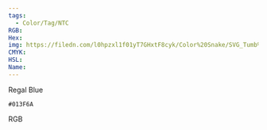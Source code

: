 ```yaml
---
tags:
  - Color/Tag/NTC
RGB:
Hex:
img: https://filedn.com/l0hpzxl1f01yT7GHxtF8cyk/Color%20Snake/SVG_Tumb%20Mass%20No%20Name/013F6A.svg
CMYK:
HSL:
Name:
---
```

Regal Blue
```palette
#013F6A
```
RGB
